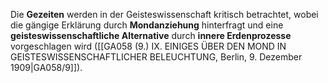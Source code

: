 
Die **Gezeiten** werden in der Geisteswissenschaft kritisch betrachtet, wobei die gängige Erklärung durch **Mondanziehung** hinterfragt und eine **geisteswissenschaftliche Alternative** durch **innere Erdenprozesse** vorgeschlagen wird ([[GA058 (9.) IX. EINIGES ÜBER DEN MOND IN GEISTESWISSENSCHAFTLICHER BELEUCHTUNG, Berlin, 9. Dezember 1909|GA058/9]]).
